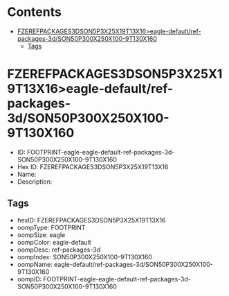 



Contents
========

* [FZEREFPACKAGES3DSON5P3X25X19T13X16>eagle-default/ref-packages-3d/SON50P300X250X100-9T130X160](#fzerefpackages3dson5p3x25x19t13x16eagle-defaultref-packages-3dson50p300x250x100-9t130x160)
	* [Tags](#tags)

# FZEREFPACKAGES3DSON5P3X25X19T13X16>eagle-default/ref-packages-3d/SON50P300X250X100-9T130X160

- ID: FOOTPRINT-eagle-eagle-default-ref-packages-3d-SON50P300X250X100-9T130X160
- Hex ID: FZEREFPACKAGES3DSON5P3X25X19T13X16
- Name: 
- Description: 

## Tags

- hexID: FZEREFPACKAGES3DSON5P3X25X19T13X16
- oompType: FOOTPRINT
- oompSize: eagle
- oompColor: eagle-default
- oompDesc: ref-packages-3d
- oompIndex: SON50P300X250X100-9T130X160
- oompName: eagle-default/ref-packages-3d/SON50P300X250X100-9T130X160
- oompID: FOOTPRINT-eagle-eagle-default-ref-packages-3d-SON50P300X250X100-9T130X160
